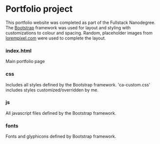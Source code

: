 # Portfolio project

This portfolio website was completed as part of the Fullstack Nanodegree. The [Bootstrap](http://getbootstrap.com) framework was used for layout and styling with customizations to colour and spacing. Random, placeholder images from [lorempixel.com](http://lorempixel.com/) were used to complete the layout.

### index.html
Main portfolio page

### css
Includes all styles defined by the Bootstrap framework. 'ca-custom.css' includes styles customized/overridden by me.

### js
All javascript files defined by the Bootstrap framework.

### fonts
Fonts and glyphicons defined by Bootstrap framework.
